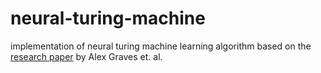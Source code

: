 # neural-turing-machine
implementation of neural turing machine learning algorithm based on the <a href="http://arxiv.org/abs/1410.5401">research paper</a> by Alex Graves et. al.
